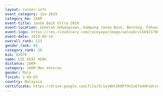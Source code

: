 ```yaml
---
layout: runner-info 
event_category: jbu-2019 
category_km: 16KM 
event-title: Janda Baik Ultra 2019 
event-location: Sekolah Kebangsaan, Kampung Janda Baik, Bentong, Pahang, Malaysia 
event-logo: https://res.cloudinary.com/raceyaya/image/upload/v1569217009/logo/janda-baik_vch1pc.jpg 
event-date: 2019-09-14
overall_rank: 113
gender_rank: 84
category_rank: 28
bib: 62076
name: LEE KEAT HENG
distance: 16KM
category: 16KM Men Veteran
gender: Male
finish: 2-49-03
country: Malaysia
certificate: https://drive.google.com/file/d/1ajWmtZK8Pf9nIxD7a4AFodrzoCDb8opw/view?usp=sharing
---
```

